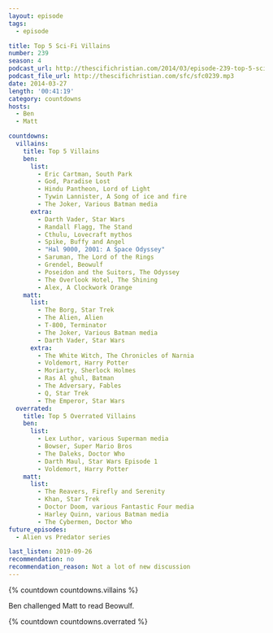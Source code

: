 ```yaml
---
layout: episode
tags:
  - episode

title: Top 5 Sci-Fi Villains
number: 239
season: 4
podcast_url: http://thescifichristian.com/2014/03/episode-239-top-5-sci-fi-villains/
podcast_file_url: http://thescifichristian.com/sfc/sfc0239.mp3
date: 2014-03-27
length: '00:41:19'
category: countdowns
hosts:
  - Ben
  - Matt

countdowns:
  villains:
    title: Top 5 Villains
    ben:
      list:
        - Eric Cartman, South Park
        - God, Paradise Lost
        - Hindu Pantheon, Lord of Light
        - Tywin Lannister, A Song of ice and fire 
        - The Joker, Various Batman media
      extra:
        - Darth Vader, Star Wars 
        - Randall Flagg, The Stand
        - Cthulu, Lovecraft mythos
        - Spike, Buffy and Angel
        - "Hal 9000, 2001: A Space Odyssey"
        - Saruman, The Lord of the Rings 
        - Grendel, Beowulf
        - Poseidon and the Suitors, The Odyssey 
        - The Overlook Hotel, The Shining
        - Alex, A Clockwork Orange
    matt: 
      list:
        - The Borg, Star Trek
        - The Alien, Alien
        - T-800, Terminator
        - The Joker, Various Batman media
        - Darth Vader, Star Wars
      extra:
        - The White Witch, The Chronicles of Narnia
        - Voldemort, Harry Potter 
        - Moriarty, Sherlock Holmes 
        - Ras Al ghul, Batman
        - The Adversary, Fables
        - Q, Star Trek
        - The Emperor, Star Wars
  overrated:
    title: Top 5 Overrated Villains
    ben:
      list:
        - Lex Luthor, various Superman media
        - Bowser, Super Mario Bros 
        - The Daleks, Doctor Who 
        - Darth Maul, Star Wars Episode 1
        - Voldemort, Harry Potter 
    matt: 
      list:
        - The Reavers, Firefly and Serenity
        - Khan, Star Trek 
        - Doctor Doom, various Fantastic Four media
        - Harley Quinn, various Batman media
        - The Cybermen, Doctor Who 
future_episodes:
  - Alien vs Predator series

last_listen: 2019-09-26
recommendation: no
recommendation_reason: Not a lot of new discussion
---
```


{% countdown countdowns.villains %}

Ben challenged Matt to read Beowulf. 

{% countdown countdowns.overrated %}
